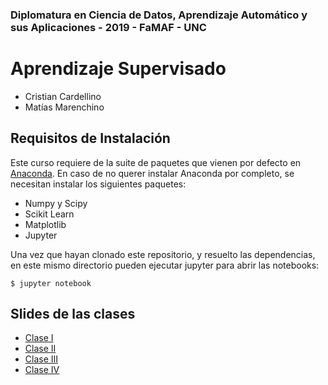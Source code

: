 ### Diplomatura en Ciencia de Datos, Aprendizaje Automático y sus Aplicaciones - 2019 - FaMAF - UNC
# Aprendizaje Supervisado

- Cristian Cardellino
- Matías Marenchino


## Requisitos de Instalación

Este curso requiere de la suite de paquetes que vienen por defecto en
[Anaconda](https://www.anaconda.com/download/).  En caso de no querer instalar
Anaconda por completo, se necesitan instalar los siguientes paquetes:

- Numpy y Scipy
- Scikit Learn
- Matplotlib
- Jupyter 

Una vez que hayan clonado este repositorio, y resuelto las dependencias,
en este mismo directorio pueden ejecutar jupyter para abrir las notebooks:

```
$ jupyter notebook
```

## Slides de las clases

- [Clase I](https://docs.google.com/presentation/d/1Q8olmh65UFoIyCebx2wBLJZyhyVu74BJdNKSJTvJe-E/edit?usp=sharing)
- [Clase II](https://docs.google.com/presentation/d/19fwD8-plzOFpWpbnjt39Vbbk4zyl1j952Yf5vZSF8LE/edit?usp=sharing)
- [Clase III](https://docs.google.com/presentation/d/1mAsJ8XMya1jk2m-DFAP4NW5of5x8x-n0aZM7Tp4SzN4/edit?usp=sharing)
- [Clase IV](https://docs.google.com/presentation/d/1NPXFe5sgVsL3Cx9d5gt4O0OE0XaEuYbitzbEJQ0FXss/edit?usp=sharing)
